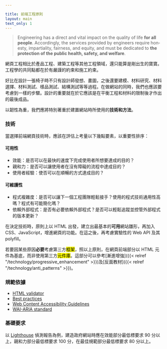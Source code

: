 ```yaml
---

title: 前端工程原則
layout: main
text_only: 1
---
```


<blockquote lang="en">

Engineering has a direct and vital impact on the quality of life <b>for all people</b>. Accordingly, the services provided by engineers require honesty, impartiality, fairness, and equity, and must be dedicated to <b>the protection of the public health, safety, and welfare</b>.

</blockquote>

網頁工程相比於產品工程、建築工程等其他工程領域，還只能算是剛出生的寶寶。工程學的共同點都在於有嚴謹的約束和施工約束。

好比在設計一張椅子時不只有設計師發想、畫圖，之後還要建模、材料研究、材料選擇、材料測試、樣品測試、結構測試等等過程。在做網站的同時，我們也應該要考慮到一樣的步驟。設計的重要就在於它應該是在平衡工程和材料的限制後才作出的最後成品。

以韌性為重，我們應將特別著重於建置網站時所使用的**技術和方法**。

### 技術

當選擇前端網頁技術時，應該在評估上考量以下幾點要素，以重要性排序：

#### 可用性

- 效能：是否可以在最快的速度下完成使用者所想要達成的目的？
- 親和力：是否可以讓使用者在沒有障礙的流程中達成目的？
- 使用者經驗：使否可以在順暢的方式達成目的？

#### 可維護性

- 程式複雜度：是否可以讓下一個工程團隊輕鬆接手？使用的程式技術通用性高嗎？程式有可能簡化嗎？
- 依賴外部程式：是否有必要依賴外部程式？是否可以輕鬆追蹤並控管外部程式的版本更新？

在決定技術時，原則上以 HTML 出發，建立出最基本的**可用**網站雛形，再加入 CSS、JavaScript，增進網頁的功能。在這之後，再考慮實驗性的 Web API 及其 polyfill。

若要因某些原因**必要**考慮第三方<mark>框架</mark>，照以上原則，在網頁前端部分以 HTML 元件為基底，而非使用第三方<mark>元件庫</mark>。這部分可以參考[漸進增強]({{< relref "/technology/progressive_enhancement" >}})及[反面教材]({{< relref "/technology/anti_patterns" >}})。

### 規範依據

- [HTML validator](https://validator.w3.org/)
- [Best practices](https://developer.chrome.com/en/docs/lighthouse/best-practices/)
- [Web Content Accessibility Guidelines](https://www.w3.org/WAI/standards-guidelines/wcag/)
- [WAI-ARIA standard](https://www.w3.org/TR/wai-aria/)

### 基礎要求

以 [Lighthouse](https://developer.chrome.com/en/docs/lighthouse/) 偵測報告為例，建造政府網站時應在效能部分最低標要求 90 分以上，親和力部分最低標要求 100 分，在最佳規範部分最低標要求 80 分以上。
